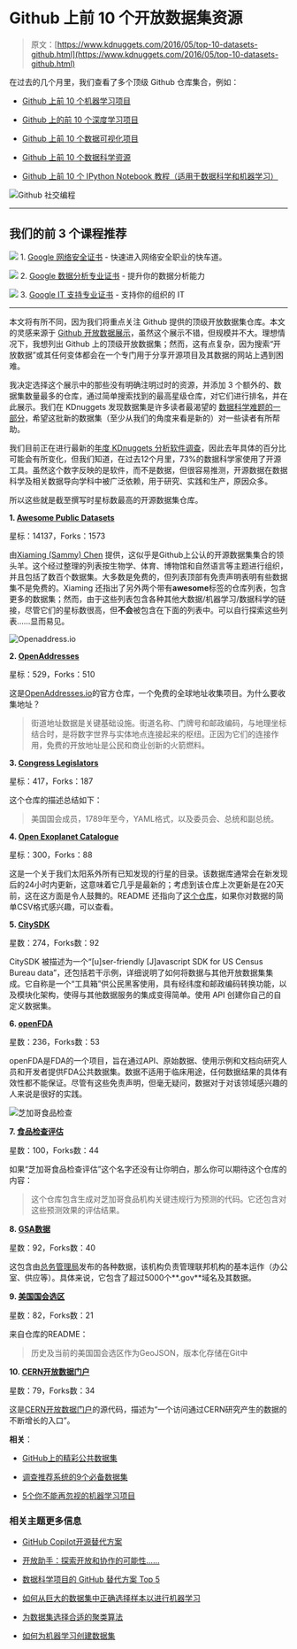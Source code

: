 # Github 上前 10 个开放数据集资源

> 原文：[https://www.kdnuggets.com/2016/05/top-10-datasets-github.html](https://www.kdnuggets.com/2016/05/top-10-datasets-github.html)

在过去的几个月里，我们查看了多个顶级 Github 仓库集合，例如：

+   [Github 上前 10 个机器学习项目](/2015/12/top-10-machine-learning-github.html)

+   [Github 上的前 10 个深度学习项目](/2016/01/top-10-deep-learning-github.html)

+   [Github 上前 10 个数据可视化项目](/2016/02/top-10-data-visualization-github.html)

+   [Github 上前 10 个数据科学资源](/2016/03/top-10-data-science-github.html)

+   [Github 上前 10 个 IPython Notebook 教程（适用于数据科学和机器学习）](/2016/04/top-10-ipython-nb-tutorials.html)

![Github 社交编程](../Images/5c2e6198fcaab4c4118cc3e9be4cbd40.png)

* * *

## 我们的前 3 个课程推荐

![](../Images/0244c01ba9267c002ef39d4907e0b8fb.png) 1\. [Google 网络安全证书](https://www.kdnuggets.com/google-cybersecurity) - 快速进入网络安全职业的快车道。

![](../Images/e225c49c3c91745821c8c0368bf04711.png) 2\. [Google 数据分析专业证书](https://www.kdnuggets.com/google-data-analytics) - 提升你的数据分析能力

![](../Images/0244c01ba9267c002ef39d4907e0b8fb.png) 3\. [Google IT 支持专业证书](https://www.kdnuggets.com/google-itsupport) - 支持你的组织的 IT

* * *

本文将有所不同，因为我们将重点关注 Github 提供的顶级开放数据集仓库。本文的灵感来源于 [Github 开放数据展示](https://github.com/showcases/open-data)，虽然这个展示不错，但规模并不大。理想情况下，我想列出 Github 上的顶级开放数据集；然而，这有点复杂，因为搜索“开放数据”或其任何变体都会在一个专门用于分享开源项目及其数据的网站上遇到困难。

我决定选择这个展示中的那些没有明确注明过时的资源，并添加 3 个额外的、数据集数量最多的仓库，通过简单搜索找到的最高星级仓库，对它们进行排名，并在此展示。我们在 KDnuggets 发现数据集是许多读者最渴望的 [数据科学难题的一部分](/2016/03/data-science-puzzle-explained.html)，希望这批新的数据集（至少从我们的角度来看是新的）对一些读者有所帮助。

我们目前正在进行最新的[年度 KDnuggets 分析软件调查](/2016/05/poll-analytics-data-mining-data-science-machine-learning-software-used.html)，因此去年具体的百分比可能会有所变化，但我们知道，在过去12个月里，73%的数据科学家使用了开源工具。虽然这个数字反映的是软件，而不是数据，但很容易推测，开源数据在数据科学及相关数据导向学科中被广泛依赖，用于研究、实践和生产，原因众多。

所以这些就是截至撰写时星标数最高的开源数据集仓库。

**1\. [Awesome Public Datasets](https://github.com/caesar0301/awesome-public-datasets)**

星标：14137，Forks：1573

由[Xiaming (Sammy) Chen](http://xiaming.me/) 提供，这似乎是Github上公认的开源数据集集合的领头羊。这个经过整理的列表按生物学、体育、博物馆和自然语言等主题进行组织，并且包括了数百个数据集。大多数是免费的，但列表顶部有免责声明表明有些数据集不是免费的。Xiaming 还指出了另外两个带有**awesome**标签的仓库列表，包含更多的数据集；然而，由于这些列表包含各种其他大数据/机器学习/数据科学的链接，尽管它们的星标数很高，但**不会**被包含在下面的列表中。可以自行探索这些列表……显而易见。

![Openaddress.io](../Images/b74b57ef459c2dccd63c1e3d0f2de34f.png)

**2\. [OpenAddresses](https://github.com/openaddresses/openaddresses)**

星标：529，Forks：510

这是[OpenAddresses.io](https://openaddresses.io/)的官方仓库，一个免费的全球地址收集项目。为什么要收集地址？

> 街道地址数据是关键基础设施。街道名称、门牌号和邮政编码，与地理坐标结合时，是将数字世界与实体地点连接起来的枢纽。正因为它们的连接作用，免费的开放地址是公民和商业创新的火箭燃料。

**3\. [Congress Legislators](https://github.com/unitedstates/congress-legislators)**

星标：417，Forks：187

这个仓库的描述总结如下：

> 美国国会成员，1789年至今，YAML格式，以及委员会、总统和副总统。

**4\. [Open Exoplanet Catalogue](https://github.com/OpenExoplanetCatalogue/open_exoplanet_catalogue)**

星标：300，Forks：88

这是一个关于我们太阳系外所有已知发现的行星的目录。该数据库通常会在新发现后的24小时内更新，这意味着它几乎是最新的；考虑到该仓库上次更新是在20天前，这在这方面是令人鼓舞的。README 还指向了[这个仓库](https://github.com/OpenExoplanetCatalogue/oec_tables/)，如果你对数据的简单CSV格式感兴趣，可以查看。

**5\. [CitySDK](https://github.com/uscensusbureau/citysdk)**

星数：274，Forks数：92

CitySDK 被描述为一个“[u]ser-friendly [J]avascript SDK for US Census Bureau data”，还包括若干示例，详细说明了如何将数据与其他开放数据集集成。它自称是一个“工具箱”供公民黑客使用，具有经纬度和邮政编码转换功能，以及模块化架构，使得与其他数据服务的集成变得简单。使用 API 创建你自己的自定义数据集。

**6\. [openFDA](https://github.com/FDA/openfda)**

星数：236，Forks数：53

openFDA是FDA的一个项目，旨在通过API、原始数据、使用示例和文档向研究人员和开发者提供FDA公共数据集。数据不适用于临床用途，任何数据结果的具体有效性都不能保证。尽管有这些免责声明，但毫无疑问，数据对于对该领域感兴趣的人来说是很好的实践。

![芝加哥食品检查](../Images/ee2d801d51c7f0418b725954e7d10f59.png)

**7\. [食品检查评估](https://github.com/Chicago/food-inspections-evaluation)**

星数：100，Forks数：44

如果“芝加哥食品检查评估”这个名字还没有让你明白，那么你可以期待这个仓库的内容：

> 这个仓库包含生成对芝加哥食品机构关键违规行为预测的代码。它还包含对这些预测效果的评估结果。

**8\. [GSA数据](https://github.com/GSA/data)**

星数：92，Forks数：40

这包含由[总务管理局](https://www.gsa.gov/portal/category/100000)发布的各种数据，该机构负责管理联邦机构的基本运作（办公室、供应等）。具体来说，它包含了超过5000个**.gov**域名及其数据。

**9\. [美国国会选区](https://github.com/benbalter/congressional-districts)**

星数：82，Forks数：21

来自仓库的README：

> 历史及当前的美国国会选区作为GeoJSON，版本化存储在Git中

**10\. [CERN开放数据门户](https://github.com/cernopendata/opendata.cern.ch)**

星数：79，Forks数：34

这是[CERN开放数据门户](http://opendata.cern.ch/?ln=en)的源代码，描述为“一个访问通过CERN研究产生的数据的不断增长的入口”。

**相关**：

+   [GitHub上的精彩公共数据集](/2015/04/awesome-public-datasets-github.html)

+   [调查推荐系统的9个必备数据集](/2016/02/nine-datasets-investigating-recommender-systems.html)

+   [5个你不能再忽视的机器学习项目](/2016/05/five-machine-learning-projects-cant-overlook.html)

### 相关主题更多信息

+   [GitHub Copilot开源替代方案](https://www.kdnuggets.com/2021/07/github-copilot-open-source-alternatives-code-generation.html)

+   [开放助手：探索开放和协作的可能性……](https://www.kdnuggets.com/2023/04/open-assistant-explore-possibilities-open-collaborative-chatbot-development.html)

+   [数据科学项目的 GitHub 替代方案 Top 5](https://www.kdnuggets.com/the-top-5-alternatives-to-github-for-data-science-projects)

+   [如何从巨大的数据集中正确选择样本以进行机器学习](https://www.kdnuggets.com/2019/05/sample-huge-dataset-machine-learning.html)

+   [为数据集选择合适的聚类算法](https://www.kdnuggets.com/2019/10/right-clustering-algorithm.html)

+   [如何为机器学习创建数据集](https://www.kdnuggets.com/2022/02/create-dataset-machine-learning.html)
